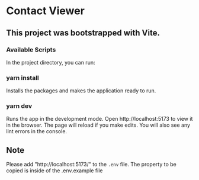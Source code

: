 # Contact Viewer

## This project was bootstrapped with Vite.

### Available Scripts
In the project directory, you can run:

### yarn install
Installs the packages and makes the application ready to run.

### yarn dev
Runs the app in the development mode. Open http://localhost:5173 to view it in the browser. The page will reload if you make edits. You will also see any lint errors in the console.

## Note
Please add "http://localhost:5173/" to the `.env` file. The property to be copied is inside of the .env.example file
